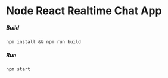 # Node React Realtime Chat App

##### Build

    npm install && npm run build

##### Run

    npm start
